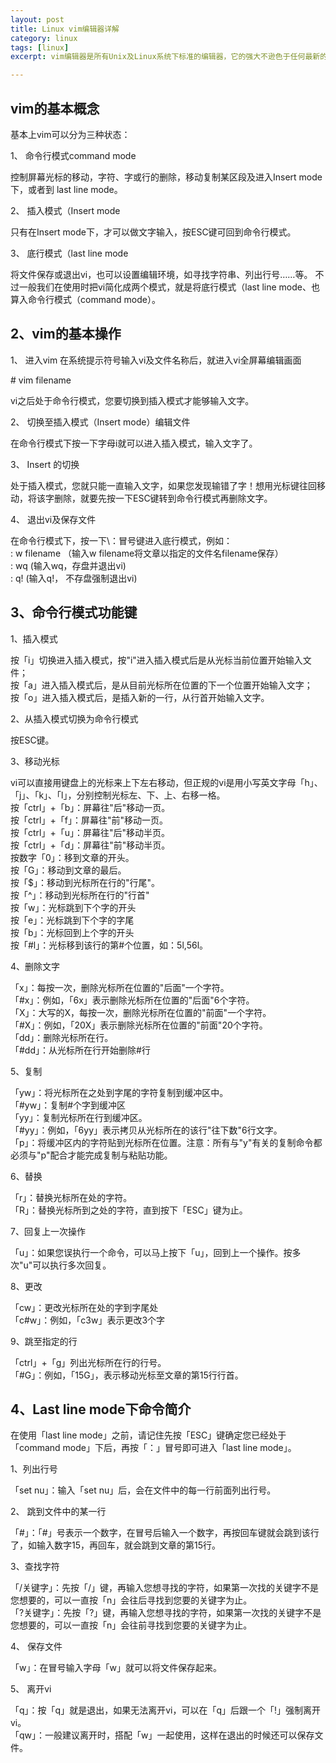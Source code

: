 ```yaml
---
layout: post
title: Linux vim编辑器详解
category: linux
tags: [linux]
excerpt: vim编辑器是所有Unix及Linux系统下标准的编辑器，它的强大不逊色于任何最新的文本编辑器;vi也是Linux中最基本的文本编辑器,vim就是vi的升级版。

---
```


## vim的基本概念

基本上vim可以分为三种状态：

1、 命令行模式command mode

控制屏幕光标的移动，字符、字或行的删除，移动复制某区段及进入Insert mode下，或者到 last line mode。

2、 插入模式（Insert mode

只有在Insert mode下，才可以做文字输入，按ESC键可回到命令行模式。

3、 底行模式（last line mode

将文件保存或退出vi，也可以设置编辑环境，如寻找字符串、列出行号……等。
不过一般我们在使用时把vi简化成两个模式，就是将底行模式（last line mode、也算入命令行模式（command mode）。

## 2、vim的基本操作

1、 进入vim
在系统提示符号输入vi及文件名称后，就进入vi全屏幕编辑画面

\# vim filename

vi之后处于命令行模式，您要切换到插入模式才能够输入文字。  

2、 切换至插入模式（Insert mode）编辑文件  

在命令行模式下按一下字母i就可以进入插入模式，输入文字了。  

3、 Insert 的切换  

处于插入模式，您就只能一直输入文字，如果您发现输错了字！想用光标键往回移动，将该字删除，就要先按一下ESC键转到命令行模式再删除文字。  

4、 退出vi及保存文件  

在命令行模式下，按一下\：冒号键进入底行模式，例如：  
\: w filename （输入w filename将文章以指定的文件名filename保存）  
\: wq (输入wq，存盘并退出vi)  
\: q! (输入q!， 不存盘强制退出vi) 
 
## 3、命令行模式功能键  

1、插入模式  

按「i」切换进入插入模式，按"i"进入插入模式后是从光标当前位置开始输入文件；  
按「a」进入插入模式后，是从目前光标所在位置的下一个位置开始输入文字；  
按「o」进入插入模式后，是插入新的一行，从行首开始输入文字。  

2、从插入模式切换为命令行模式  

按ESC键。  

3、移动光标  

vi可以直接用键盘上的光标来上下左右移动，但正规的vi是用小写英文字母「h」、「j」、「k」、「l」，分别控制光标左、下、上、右移一格。  
按「ctrl」+「b」：屏幕往"后"移动一页。  
按「ctrl」+「f」：屏幕往"前"移动一页。  
按「ctrl」+「u」：屏幕往"后"移动半页。  
按「ctrl」+「d」：屏幕往"前"移动半页。  
按数字「0」：移到文章的开头。  
按「G」：移动到文章的最后。  
按「$」：移动到光标所在行的"行尾"。  
按「^」：移动到光标所在行的"行首"  
按「w」：光标跳到下个字的开头  
按「e」：光标跳到下个字的字尾  
按「b」：光标回到上个字的开头  
按「#l」：光标移到该行的第#个位置，如：5l,56l。  

4、删除文字  

「x」：每按一次，删除光标所在位置的"后面"一个字符。  
「#x」：例如，「6x」表示删除光标所在位置的"后面"6个字符。  
「X」：大写的X，每按一次，删除光标所在位置的"前面"一个字符。  
「#X」：例如，「20X」表示删除光标所在位置的"前面"20个字符。  
「dd」：删除光标所在行。  
「#dd」：从光标所在行开始删除#行  

5、复制  

「yw」：将光标所在之处到字尾的字符复制到缓冲区中。  
「#yw」：复制#个字到缓冲区  
「yy」：复制光标所在行到缓冲区。  
「#yy」：例如，「6yy」表示拷贝从光标所在的该行"往下数"6行文字。  
「p」：将缓冲区内的字符贴到光标所在位置。注意：所有与"y"有关的复制命令都必须与"p"配合才能完成复制与粘贴功能。  

6、替换  

「r」：替换光标所在处的字符。  
「R」：替换光标所到之处的字符，直到按下「ESC」键为止。  

7、回复上一次操作  

「u」：如果您误执行一个命令，可以马上按下「u」，回到上一个操作。按多次"u"可以执行多次回复。  

8、更改  

「cw」：更改光标所在处的字到字尾处  
「c#w」：例如，「c3w」表示更改3个字  

9、跳至指定的行  

「ctrl」+「g」列出光标所在行的行号。  
「#G」：例如，「15G」，表示移动光标至文章的第15行行首。  

## 4、Last line mode下命令简介  

在使用「last line mode」之前，请记住先按「ESC」键确定您已经处于「command mode」下后，再按「：」冒号即可进入「last line mode」。  

1、列出行号  

「set nu」：输入「set nu」后，会在文件中的每一行前面列出行号。 
 
2、 跳到文件中的某一行  

「#」：「#」号表示一个数字，在冒号后输入一个数字，再按回车键就会跳到该行了，如输入数字15，再回车，就会跳到文章的第15行。  

3、查找字符 

「/关键字」：先按「/」键，再输入您想寻找的字符，如果第一次找的关键字不是您想要的，可以一直按「n」会往后寻找到您要的关键字为止。  
「?关键字」：先按「?」键，再输入您想寻找的字符，如果第一次找的关键字不是您想要的，可以一直按「n」会往前寻找到您要的关键字为止。  

4、 保存文件  

「w」：在冒号输入字母「w」就可以将文件保存起来。
  
5、 离开vi  

「q」：按「q」就是退出，如果无法离开vi，可以在「q」后跟一个「!」强制离开vi。  
「qw」：一般建议离开时，搭配「w」一起使用，这样在退出的时候还可以保存文件。  



